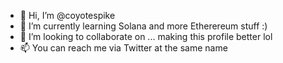 - 👋 Hi, I’m @coyotespike
- 🌱 I’m currently learning Solana and more Etherereum stuff :)
- 💞️ I’m looking to collaborate on ... making this profile better lol
- 📫 You can reach me via Twitter at the same name

<!---
coyotespike/coyotespike is a ✨ special ✨ repository because its `README.md` (this file) appears on your GitHub profile.
You can click the Preview link to take a look at your changes.
--->
